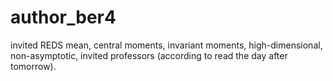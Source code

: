 # author_ber4

invited REDS mean, central moments, invariant moments, high-dimensional, non-asymptotic, invited professors (according to read the day after tomorrow).
